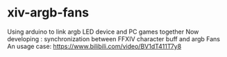 # xiv-argb-fans
Using arduino to link argb LED device and PC games together
Now developing : synchronization between FFXIV character buff and argb Fans
An usage case: https://www.bilibili.com/video/BV1dT411T7y8
